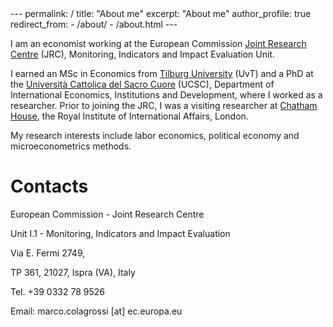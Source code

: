 <meta name="google-site-verification" content="3hmjR3iGPcxxiAbdmtN5RGzQUfu7kcR40aC-aywsQvY" />
---
permalink: /
title: "About me"
excerpt: "About me"
author_profile: true
redirect_from: 
  - /about/
  - /about.html
---

I am an economist working at the European Commission [Joint Research Centre](https://ec.europa.eu/jrc/en) (JRC), Monitoring, Indicators and Impact Evaluation Unit.

I earned an MSc in Economics from [Tilburg University](https://www.tilburguniversity.edu/) (UvT) and a PhD at the [Università Cattolica del Sacro Cuore](https://www.ucsc.it/) (UCSC), Department of International Economics, Institutions and Development, where I worked as a researcher. Prior to joining the JRC, I was a visiting researcher at [Chatham House](https://www.chathamhouse.org/), the Royal Institute of International Affairs, London.

My research interests include labor economics, political economy and microeconometrics methods.

Contacts
======
European Commission - Joint Research Centre

Unit I.1 -  Monitoring, Indicators and Impact Evaluation 

Via E. Fermi 2749,

TP 361, 21027, Ispra (VA), Italy

Tel. +39 0332 78 9526

Email: marco.colagrossi [at] ec.europa.eu


